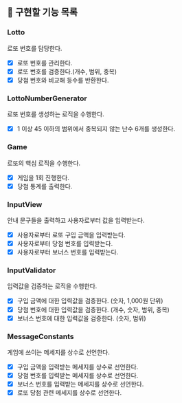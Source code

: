 ## 📝 구현할 기능 목록

### Lotto
로또 번호를 담당한다.
- [x] 로또 번호를 관리한다.
- [x] 로또 번호를 검증한다.(개수, 범위, 중복)
- [x] 당첨 번호와 비교해 등수를 반환한다.

### LottoNumberGenerator
로또 번호를 생성하는 로직을 수행한다.
- [x] 1 이상 45 이하의 범위에서 중복되지 않는 난수 6개를 생성한다.

### Game
로또의 핵심 로직을 수행한다.
- [x] 게임을 1회 진행한다.
- [x] 당첨 통계를 출력한다.

### InputView
안내 문구들을 출력하고 사용자로부터 값을 입력받는다.
- [x] 사용자로부터 로또 구입 금액을 입력받는다.
- [x] 사용자로부터 당첨 번호를 입력받는다.
- [x] 사용자로부터 보너스 번호를 입력받는다.

### InputValidator
입력값을 검증하는 로직을 수행한다.
- [x] 구입 금액에 대한 입력값을 검증한다. (숫자, 1,000원 단위)
- [x] 당첨 번호에 대한 입력값을 검증한다. (개수, 숫자, 범위, 중복)
- [x] 보너스 번호에 대한 입력값을 검증한다. (숫자, 범위)

### MessageConstants
게임에 쓰이는 메세지를 상수로 선언한다.
- [x] 구입 금액을 입력받는 메세지를 상수로 선언한다.
- [x] 당첨 번호를 입력받는 메세지를 상수로 선언한다.
- [x] 보너스 번호를 입력받는 메세지를 상수로 선언한다.
- [x] 로또 당첨 관련 메세지를 상수로 선언한다.
